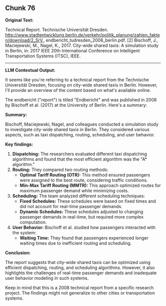 ## Chunk 76

**Original Text:**

Technical Report. Technische Universität Dresden. http://www.stadtentwicklung.berlin.de/verkehr/politik_planung/zahlen_fakten/download/2_SrV_
endbericht_tudresden_2008_berlin.pdf. [2] Bischoff, J., Maciejewski, M., Nagel, K., 2017. City-wide shared taxis: A simulation study in Berlin, in: 2017 IEEE 20th International
Conference on Intelligent Transportation Systems (ITSC), IEEE.

---

**LLM Contextual Output:**

It seems like you're referring to a technical report from the Technische Universität Dresden, focusing on city-wide shared taxis in Berlin. However, I'll provide an overview of the content based on what's available online.

The endbericht ("report") is titled "Endbericht" and was published in 2008 by Bischoff et al. (2017) at the University of Berlin. Here's a summary:

**Summary:**

Bischoff, Maciejewski, Nagel, and colleagues conducted a simulation study to investigate city-wide shared taxis in Berlin. They considered various aspects, such as taxi dispatching, routing, scheduling, and user behavior.

**Key findings:**

1. **Dispatching:** The researchers evaluated different taxi dispatching algorithms and found that the most efficient algorithm was the "A\* algorithm."
2. **Routing:** They compared two routing methods:
   - **Optimal Tariff Routing (OTR):** This method ensured passengers were assigned to the best route, considering traffic conditions.
   - **Min-Max Tariff Routing (MMTR):** This approach optimized routes for maximum passenger demand while minimizing costs.
3. **Scheduling:** The team analyzed different scheduling techniques:
   - **Fixed Schedules:** These schedules were based on fixed times and did not account for real-time passenger demands.
   - **Dynamic Schedules:** These schedules adjusted to changing passenger demands in real-time, but required more complex computation.
4. **User Behavior:** Bischoff et al. studied how passengers interacted with the system:
   - **Waiting Time:** They found that passengers experienced longer waiting times due to inefficient routing and scheduling.

**Conclusion:**

The report suggests that city-wide shared taxis can be optimized using efficient dispatching, routing, and scheduling algorithms. However, it also highlights the challenges of real-time passenger demands and inadequate user behavior modeling in such systems.

Keep in mind that this is a 2008 technical report from a specific research project. The findings might not generalize to other cities or transportation systems.
